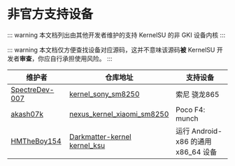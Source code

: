 # 非官方支持设备

::: warning
本文档列出由其他开发者维护的支持 KernelSU 的非 GKI 设备内核
:::

::: warning
本文档仅方便查找设备对应源码，这并不意味该源码**被** KernelSU 开发者**审查**，你应自行承担使用风险。
:::

| 维护者 | 仓库地址 | 支持设备 |
| --- | --- | --- |
| [SpectreDev-007](https://github.com/SpectreDev-007) | [kernel_sony_sm8250](https://github.com/XperiaBrickers/kernel_sony_sm8250) | 索尼 骁龙865 |
| [akash07k](https://github.com/akash07k) | [nexus_kernel_xiaomi_sm8250](https://github.com/akash07k/nexus_kernel_xiaomi_sm8250/tree/lychee) | Poco F4: munch |
| [HMTheBoy154](https://github.com/hmtheboy154)       | [Darkmatter-kernel](https://github.com/hmtheboy154/Darkmatter-kernel) <br/> [kernel_ksu](https://github.com/hmtheboy154/kernel_ksu) | 运行 Android-x86 的通用 x86_64 设备 |
